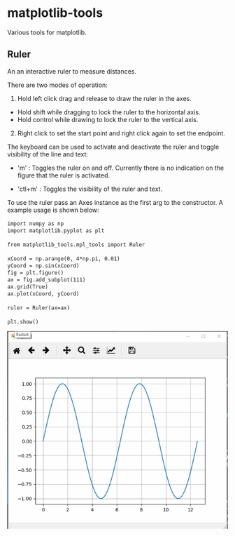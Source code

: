# matplotlib-tools
Various tools for matplotlib.

<h2>Ruler</h2>

An an interactive ruler to measure distances. 
    
There are two modes of operation:

1. Hold left click drag and release to draw the ruler in the axes.
  - Hold shift while dragging to lock the ruler to the horizontal axis.
  - Hold control while drawing to lock the ruler to the vertical axis. 

2. Right click to set the start point and right click again to set the endpoint. 

The keyboard can be used to activate and deactivate the ruler and toggle visibility of the line and text:

 - 'm' : Toggles the ruler on and off. Currently there is no indication on the figure that 
    the ruler is activated. 
     
 - 'ctl+m' : Toggles the visibility of the ruler and text. 


To use the ruler pass an Axes instance as the first arg to the constructor. A example usage is shown below:


    import numpy as np
    import matplotlib.pyplot as plt
    
    from matplotlib_tools.mpl_tools import Ruler
    
    xCoord = np.arange(0, 4*np.pi, 0.01)
    yCoord = np.sin(xCoord)
    fig = plt.figure()
    ax = fig.add_subplot(111)
    ax.grid(True)
    ax.plot(xCoord, yCoord)
    
    ruler = Ruler(ax=ax)
    
    plt.show()


![Ruler Gif](/animated_gif/mpl_ruler.gif?raw=True)



